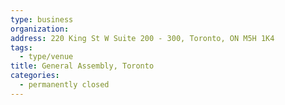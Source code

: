 ```yaml
---
type: business
organization:
address: 220 King St W Suite 200 - 300, Toronto, ON M5H 1K4
tags:
  - type/venue
title: General Assembly, Toronto
categories:
  - permanently closed
---
```

